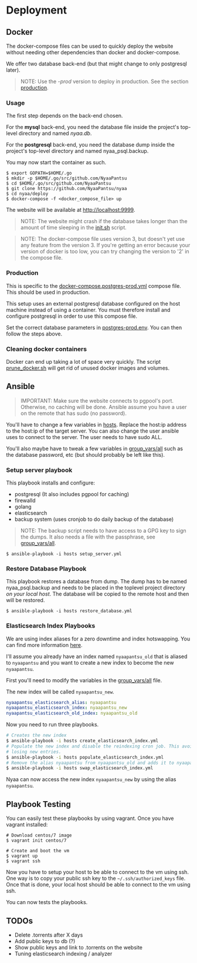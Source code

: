 # Deployment

## Docker

The docker-compose files can be used to quickly deploy the website without
needing other dependencies than docker and docker-compose.

We offer two database back-end (but that might change to only postgresql later).

> NOTE: Use the *-prod* version to deploy in production. See the section
> [production](#production).


### Usage

The first step depends on the back-end chosen.

For the **mysql** back-end, you need the database file inside the project's
top-level directory and named *nyaa.db*.

For the **postgresql** back-end, you need the database dump inside the project's
top-level directory and named nyaa\_psql.backup.

You may now start the container as such.

```
$ export GOPATH=$HOME/.go
$ mkdir -p $HOME/.go/src/github.com/NyaaPantsu
$ cd $HOME/.go/src/github.com/NyaaPantsu
$ git clone https://github.com/NyaaPantsu/nyaa
$ cd nyaa/deploy
$ docker-compose -f <docker_compose_file> up
```

The website will be available at [http://localhost:9999](http://localhost:9999).

> NOTE: The website might crash if the database takes longer than the amount of
> time sleeping in the [init.sh](init.sh) script.

> NOTE: The docker-compose file uses version 3, but doesn't yet use any feature
> from the version 3. If you're getting an error because your version of docker
> is too low, you can try changing the version to '2' in the compose file.


### Production

This is specific to the
[docker-compose.postgres-prod.yml](docker-compose.postgres-prod.yml) compose
file. This should be used in production.

This setup uses an external postgresql database configured on the host machine
instead of using a container. You must therefore install and configure
postgresql in order to use this compose file.

Set the correct database parameters in [postgres-prod.env](postgres-prod.env).
You can then follow the steps above.


### Cleaning docker containers

Docker can end up taking a lot of space very quickly. The script
[prune\_docker.sh](prune_docker.sh) will get rid of unused docker images and
volumes.


## Ansible

> IMPORTANT: Make sure the website connects to pgpool's port. Otherwise, no
> caching will be done. Ansible assume you have a user on the remote that has
> sudo (no password).

You'll have to change a few variables in [hosts](host). Replace the host:ip
address to the host:ip of the target server. You can also change the user
ansible uses to connect to the server. The user needs to have sudo ALL.

You'll also maybe have to tweak a few variables in
[group_vars/all](group_vars/all) such as the database password, etc (but should
probably be left like this).


### Setup server playbook

This playbook installs and configure:

- postgresql (It also includes pgpool for caching)
- firewalld
- golang
- elasticsearch
- backup system (uses cronjob to do daily backup of the database)

> NOTE: The backup script needs to have access to a GPG key to sign the dumps.
> It also needs a file with the passphrase, see
> [group_vars/all](group_vars/all).

```
$ ansible-playbook -i hosts setup_server.yml
```


### Restore Database Playbook

This playbook restores a database from dump. The dump has to be named
nyaa_psql.backup and needs to be placed in the toplevel project directory *on
your local host*. The database will be copied to the remote host and then will
be restored.

```
$ ansible-playbook -i hosts restore_database.yml
```


### Elasticsearch Index Playbooks

We are using index aliases for a zero downtime and index hotswapping. You can
find more information [here](https://www.elastic.co/guide/en/elasticsearch/guide/current/index-aliases.html).

I'll assume you already have an index named `nyaapantsu_old` that is aliased to
`nyaapantsu` and you want to create a new index to become the new `nyaapantsu`.

First you'll need to modify the variables in the [group_vars/all](group_vars/all)
file.

The new index will be called `nyaapantsu_new`.

```yaml
nyaapantsu_elasticsearch_alias: nyaapantsu
nyaapantsu_elasticsearch_index: nyaapantsu_new
nyaapantsu_elasticsearch_old_index: nyaapantsu_old
```

Now you need to run three playbooks.

```bash
# Creates the new index
$ ansible-playbook -i hosts create_elasticsearch_index.yml
# Populate the new index and disable the reindexing cron job. This avoid
# losing new entries.
$ ansible-playbook -i hosts populate_elasticsearch_index.yml
# Remove the alias nyaapantsu from nyaapantsu_old and adds it to nyaapantsu_new
$ ansible-playbook -i hosts swap_elasticsearch_index.yml
```

Nyaa can now access the new index `nyaapantsu_new` by using the alias
`nyaapantsu`.

## Playbook Testing

You can easily test these playbooks by using vagrant. Once you have vagrant
installed:

```
# Download centos/7 image
$ vagrant init centos/7

# Create and boot the vm
$ vagrant up
$ vagrant ssh
```

Now you have to setup your host to be able to connect to the vm using ssh. One
way is to copy your public ssh key to the `~/.ssh/authorized_keys` file. Once
that is done, your local host should be able to connect to the vm using ssh.

You can now tests the playbooks.

## TODOs
- Delete .torrents after X days
- Add public keys to db (?)
- Show public keys and link to .torrents on the website
- Tuning elasticsearch indexing / analyzer
